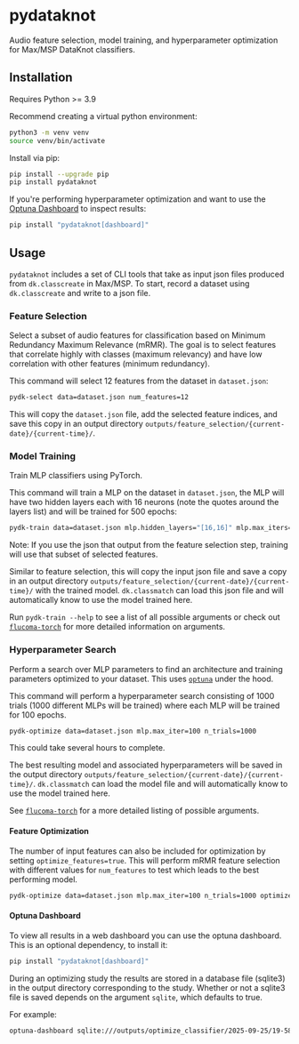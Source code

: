 # pydataknot

Audio feature selection, model training, and hyperparameter optimization for Max/MSP
DataKnot classifiers.

## Installation

Requires Python >= 3.9

Recommend creating a virtual python environment:
```bash
python3 -m venv venv
source venv/bin/activate
```

Install via pip:
```bash
pip install --upgrade pip
pip install pydataknot
```

If you're performing hyperparameter optimization and want to use the 
[Optuna Dashboard](https://optuna-dashboard.readthedocs.io/en/latest/getting-started.html)
to inspect results:
```bash
pip install "pydataknot[dashboard]"
```

## Usage

`pydataknot` includes a set of CLI tools that take as input json files produced from `dk.classcreate` in Max/MSP. To start, record a dataset using `dk.classcreate` and write to a json file.

### Feature Selection

Select a subset of audio features for classification based on Minimum Redundancy Maximum Relevance (mRMR). The goal is to select features that correlate highly with classes (maximum relevancy) and have low correlation with other features (minimum redundancy).

This command will select 12 features from the dataset in `dataset.json`:
```bash
pydk-select data=dataset.json num_features=12
```

This will copy the `dataset.json` file, add the selected feature indices, and save this copy in an output directory `outputs/feature_selection/{current-date}/{current-time}/`.

### Model Training

Train MLP classifiers using PyTorch. 

This command will train a MLP on the dataset in `dataset.json`, the MLP will have two hidden layers each with 16 neurons (note the quotes around the layers list) and will be trained for 500 epochs:
```bash
pydk-train data=dataset.json mlp.hidden_layers="[16,16]" mlp.max_iters=500
```

Note: If you use the json that output from the feature selection step, training will use that subset of selected features.

Similar to feature selection, this will copy the input json file and save a copy in an output directory `outputs/feature_selection/{current-date}/{current-time}/` with the trained model. `dk.classmatch` can load this json file and will automatically know to use the model trained here.

Run `pydk-train --help` to see a list of all possible arguments or check out [`flucoma-torch`](https://github.com/jorshi/flucoma-torch?tab=readme-ov-file#arguments) for more detailed information on arguments.

### Hyperparameter Search

Perform a search over MLP parameters to find an architecture and training parameters optimized to your dataset. This uses [`optuna`](https://optuna.readthedocs.io/en/stable/) under the hood.

This command will perform a hyperparameter search consisting of 1000 trials (1000 different MLPs will be trained) where each MLP will be trained for 100 epochs.
```bash
pydk-optimize data=dataset.json mlp.max_iter=100 n_trials=1000
```

This could take several hours to complete.

The best resulting model and associated hyperparameters will be saved in the output directory `outputs/feature_selection/{current-date}/{current-time}/`. `dk.classmatch` can load the model file and will automatically know to use the model trained here.

See [`flucoma-torch`](https://github.com/jorshi/flucoma-torch?tab=readme-ov-file#arguments-1) for a 
more detailed listing of possible arguments.

#### Feature Optimization
The number of input features can also be included for optimization by setting `optimize_features=true`. This will perform mRMR feature selection with different values for `num_features` to test which leads to the best performing model.

```bash
pydk-optimize data=dataset.json mlp.max_iter=100 n_trials=1000 optimize_features=true
```

#### Optuna Dashboard
To view all results in a web dashboard you can use the optuna dashboard. This is an optional dependency, to install it:
```bash
pip install "pydataknot[dashboard]"
```

During an optimizing study the results are stored in a database file (sqlite3) in the output directory corresponding to the study. Whether or not a sqlite3 file is saved depends on the argument `sqlite`, 
which defaults to true.

For example:
```bash
optuna-dashboard sqlite:///outputs/optimize_classifier/2025-09-25/19-58-57/classifier_study.sqlite3
```

